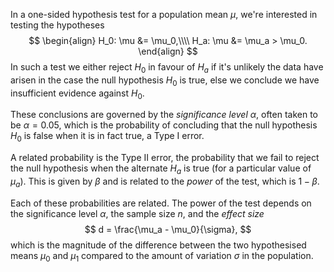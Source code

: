 In a one-sided hypothesis test for a population mean $\mu$, we're interested in testing the hypotheses
$$
\begin{align}
H_0: \mu &= \mu_0,\\\\
H_a: \mu &= \mu_a > \mu_0.
\end{align}
$$
In such a test we either reject $H_0$ in favour of $H_a$ if it's unlikely the data have arisen in the case
the null hypothesis $H_0$ is true, else we conclude we have insufficient evidence against $H_0$.

These conclusions are governed by the *significance level* $\alpha$, often taken to be $\alpha = 0.05$, which is the probability of concluding that the null hypothesis $H_0$ is false when it is in fact true, a Type I error.

A related probability is the Type II error, the probability that we fail to reject the null hypothesis when the alternate
$H_a$ is true (for a particular value of $\mu_a$). This is given by $\beta$ and is related to the *power* of the test, which
is $1-\beta$.

Each of these probabilities are related. The power of the test depends on the significance level $\alpha$, the sample size $n$, and the *effect size*
$$
d = \frac{\mu_a - \mu_0}{\sigma},
$$
which is the magnitude of the difference between the two hypothesised means $\mu_0$ and $\mu_1$ compared to the amount of variation $\sigma$ in the population.
